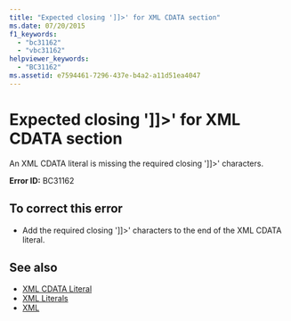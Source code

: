 ```yaml
---
title: "Expected closing ']]>' for XML CDATA section"
ms.date: 07/20/2015
f1_keywords: 
  - "bc31162"
  - "vbc31162"
helpviewer_keywords: 
  - "BC31162"
ms.assetid: e7594461-7296-437e-b4a2-a11d51ea4047
---
```

# Expected closing ']]>' for XML CDATA section
An XML CDATA literal is missing the required closing ']]>' characters.  
  
 **Error ID:** BC31162  
  
## To correct this error  
  
- Add the required closing ']]>' characters to the end of the XML CDATA literal.  
  
## See also

- [XML CDATA Literal](../language-reference/xml-literals/xml-cdata-literal.md)
- [XML Literals](../language-reference/xml-literals/index.md)
- [XML](../programming-guide/language-features/xml/index.md)
